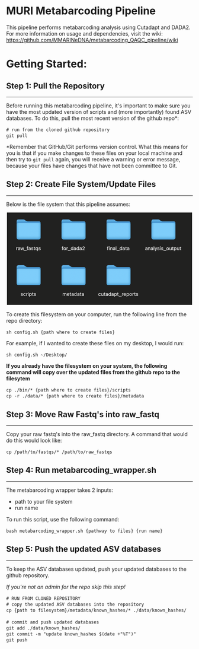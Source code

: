 # MURI Metabarcoding Pipeline

This pipeline performs metabarcoding analysis using Cutadapt and DADA2. For more information on usage and dependencies, visit the wiki: https://github.com/MMARINeDNA/metabarcoding_QAQC_pipeline/wiki

# Getting Started:

## Step 1: Pull the Repository
--- 
Before running this metabarcoding pipeline, it's important to make sure you have the most updated version of scripts and (more importantly) found ASV databases. To do this, pull the most recent version of the github repo*:

```
# run from the cloned github repository
git pull
```
*Remember that GitHub/Git performs version control. What this means for you is that if you make changes to these files on your local machine and then try to `git pull` again, you will receive a warning or error message, because your files have changes that have not been committee to Git. 

## Step 2: Create File System/Update Files
---

Below is the file system that this pipeline assumes:

<p style="text-align:center;"><img src="./data/pictures/file_structure.png" alt="photo of filesystem" width="500" class="center"/></p>

To create this filesystem on your computer, run the following line from the repo directory:

```
sh config.sh {path where to create files}
```
For example, if I wanted to create these files on my desktop, I would run:

```
sh config.sh ~/Desktop/
```
**If you already have the filesystem on your system, the following command will copy over the updated files from the github repo to the filesytem**

```
cp ./bin/* {path where to create files}/scripts
cp -r ./data/* {path where to create files}/metadata
```

## Step 3: Move Raw Fastq's into raw_fastq
---
Copy your raw fastq's into the raw_fastq directory.  A command that would do this would look like:

```
cp /path/to/fastqs/* /path/to/raw_fastqs
```

## Step 4: Run metabarcoding_wrapper.sh
---
The metabarcoding wrapper takes 2 inputs:
* path to your file system
* run name

To run this script, use the following command:
```
bash metabarcoding_wrapper.sh {pathway to files} {run name}
```

## Step 5: Push the updated ASV databases
---
To keep the ASV databases updated, push your updated databases to the github repository.

*If you're not an admin for the repo skip this step!*

```
# RUN FROM CLONED REPOSITORY
# copy the updated ASV databases into the repository
cp {path to filesystem}/metadata/known_hashes/* ./data/known_hashes/

# commit and push updated databases
git add ./data/known_hashes/
git commit -m "update known_hashes $(date +"%T")"
git push
```






